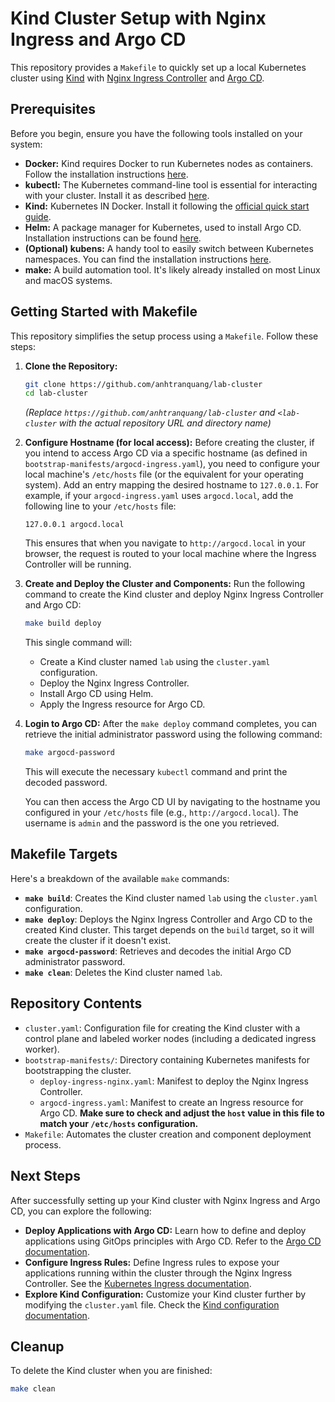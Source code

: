 # Kind Cluster Setup with Nginx Ingress and Argo CD

This repository provides a `Makefile` to quickly set up a local Kubernetes cluster using [Kind](https://kind.sigs.k8s.io/docs/user/quick-start/) with [Nginx Ingress Controller](https://kubernetes.github.io/ingress-nginx/) and [Argo CD](https://argo-cd.readthedocs.io/).

## Prerequisites

Before you begin, ensure you have the following tools installed on your system:

* **Docker:** Kind requires Docker to run Kubernetes nodes as containers. Follow the installation instructions [here](https://docs.docker.com/get-docker/).
* **kubectl:** The Kubernetes command-line tool is essential for interacting with your cluster. Install it as described [here](https://kubernetes.io/docs/tasks/tools/install-kubectl/).
* **Kind:** Kubernetes IN Docker. Install it following the [official quick start guide](https://kind.sigs.k8s.io/docs/user/quick-start/).
* **Helm:** A package manager for Kubernetes, used to install Argo CD. Installation instructions can be found [here](https://helm.sh/docs/intro/install/).
* **(Optional) kubens:** A handy tool to easily switch between Kubernetes namespaces. You can find the installation instructions [here](https://github.com/ahmetb/kubectx).
* **make:** A build automation tool. It's likely already installed on most Linux and macOS systems.

## Getting Started with Makefile

This repository simplifies the setup process using a `Makefile`. Follow these steps:

1.  **Clone the Repository:**
    ```bash
    git clone https://github.com/anhtranquang/lab-cluster
    cd lab-cluster
    ```
    *(Replace `https://github.com/anhtranquang/lab-cluster` and `<lab-cluster` with the actual repository URL and directory name)*

2.  **Configure Hostname (for local access):**
    Before creating the cluster, if you intend to access Argo CD via a specific hostname (as defined in `bootstrap-manifests/argocd-ingress.yaml`), you need to configure your local machine's `/etc/hosts` file (or the equivalent for your operating system). Add an entry mapping the desired hostname to `127.0.0.1`. For example, if your `argocd-ingress.yaml` uses `argocd.local`, add the following line to your `/etc/hosts` file:
    ```
    127.0.0.1 argocd.local
    ```
    This ensures that when you navigate to `http://argocd.local` in your browser, the request is routed to your local machine where the Ingress Controller will be running.

3.  **Create and Deploy the Cluster and Components:**
    Run the following command to create the Kind cluster and deploy Nginx Ingress Controller and Argo CD:
    ```bash
    make build deploy
    ```
    This single command will:
    * Create a Kind cluster named `lab` using the `cluster.yaml` configuration.
    * Deploy the Nginx Ingress Controller.
    * Install Argo CD using Helm.
    * Apply the Ingress resource for Argo CD.

4.  **Login to Argo CD:**
    After the `make deploy` command completes, you can retrieve the initial administrator password using the following command:
    ```bash
    make argocd-password
    ```
    This will execute the necessary `kubectl` command and print the decoded password.

    You can then access the Argo CD UI by navigating to the hostname you configured in your `/etc/hosts` file (e.g., `http://argocd.local`). The username is `admin` and the password is the one you retrieved.

## Makefile Targets

Here's a breakdown of the available `make` commands:

* **`make build`**: Creates the Kind cluster named `lab` using the `cluster.yaml` configuration.
* **`make deploy`**: Deploys the Nginx Ingress Controller and Argo CD to the created Kind cluster. This target depends on the `build` target, so it will create the cluster if it doesn't exist.
* **`make argocd-password`**: Retrieves and decodes the initial Argo CD administrator password.
* **`make clean`**: Deletes the Kind cluster named `lab`.

## Repository Contents

* `cluster.yaml`: Configuration file for creating the Kind cluster with a control plane and labeled worker nodes (including a dedicated ingress worker).
* `bootstrap-manifests/`: Directory containing Kubernetes manifests for bootstrapping the cluster.
    * `deploy-ingress-nginx.yaml`: Manifest to deploy the Nginx Ingress Controller.
    * `argocd-ingress.yaml`: Manifest to create an Ingress resource for Argo CD. **Make sure to check and adjust the `host` value in this file to match your `/etc/hosts` configuration.**
* `Makefile`: Automates the cluster creation and component deployment process.

## Next Steps

After successfully setting up your Kind cluster with Nginx Ingress and Argo CD, you can explore the following:

* **Deploy Applications with Argo CD:** Learn how to define and deploy applications using GitOps principles with Argo CD. Refer to the [Argo CD documentation](https://argo-cd.readthedocs.io/).
* **Configure Ingress Rules:** Define Ingress rules to expose your applications running within the cluster through the Nginx Ingress Controller. See the [Kubernetes Ingress documentation](https://kubernetes.io/docs/concepts/services-networking/ingress/).
* **Explore Kind Configuration:** Customize your Kind cluster further by modifying the `cluster.yaml` file. Check the [Kind configuration documentation](https://kind.sigs.k8s.io/docs/config/).

## Cleanup

To delete the Kind cluster when you are finished:

```bash
make clean